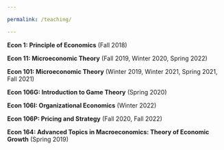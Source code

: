 ```yaml
---

permalink: /teaching/

---
```



**Econ 1: Principle of Economics** (Fall 2018)

**Econ 11: Microeconomic Theory** (Fall 2019, Winter 2020, Spring 2022)

**Econ 101: Microeconomic Theory** (Winter 2019, Winter 2021, Spring 2021, Fall 2021) 

**Econ 106G: Introduction to Game Theory** (Spring 2020)

**Econ 106I: Organizational Economics** (Winter 2022)

**Econ 106P: Pricing and Strategy** (Fall 2020, Fall 2022) 

**Econ 164: Advanced Topics in Macroeconomics: Theory of Economic Growth** (Spring 2019)
